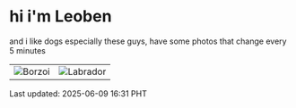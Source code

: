 # hi i'm Leoben

and i like dogs especially these guys, have some photos that change every 5 minutes 

|  |  |
|--------|----------|
| ![Borzoi](https://random-dog-vercel.vercel.app/api/random-borzoi?v=1749486673) | ![Labrador](https://random-dog-vercel.vercel.app/api/random-labrador?v=1749486673) |

Last updated: 2025-06-09 16:31 PHT
